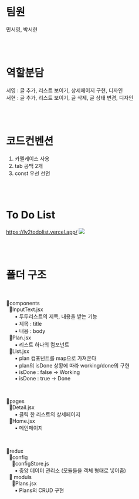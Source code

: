 # 팀원
민서영, 박서현<br />

<br />
<br />

# 역할분담
서영 : 글 추가, 리스트 보이기, 상세페이지 구현, 디자인 <br />
서현 : 글 추가, 리스트 보이기, 글 삭제, 글 상태 변경, 디자인 <br />

<br />
<br />

# 코드컨벤션
1. 카멜케이스 사용
2. tab 공백 2개
3. const 우선 선언

<br />
<br />

# To Do List

https://lv2todolist.vercel.app/
![](https://velog.velcdn.com/images/p_seo_hn/post/ac1ea824-bb64-4b6a-8c6e-4237d1355894/image.gif)

<br />
<br />

# 폴더 구조

<br />

📁components <br />
&nbsp; 📄InputText.jsx <br />
&nbsp; &nbsp; &nbsp; ▪ 투두리스트의 제목, 내용을 받는 기능 <br />
&nbsp; &nbsp; &nbsp; ▪ 제목 : title <br />
&nbsp; &nbsp; &nbsp; ▪ 내용 : body <br />
&nbsp; 📄Plan.jsx <br />
&nbsp; &nbsp; &nbsp; ▪ 리스트 하나의 컴포넌트 <br />
&nbsp; 📄List.jsx <br />
&nbsp; &nbsp; &nbsp; ▪ plan 컴포넌트를 map으로 가져온다 <br />
&nbsp; &nbsp; &nbsp; ▪ plan의 isDone 상황에 따라 working/done의 구현 <br />
&nbsp; &nbsp; &nbsp; ▪ isDone : false -> Working <br />
&nbsp; &nbsp; &nbsp; ▪ isDone : true -> Done <br />


<br />

📁pages <br />
&nbsp; 📄Detail.jsx <br />
&nbsp; &nbsp; &nbsp; ▪ 클릭 한 리스트의 상세페이지  <br />
&nbsp; 📄Home.jsx <br />
&nbsp; &nbsp; &nbsp; ▪ 메인페이지 <br />


<br />

📁redux <br />
&nbsp; 📁config <br />
&nbsp;&nbsp;&nbsp; 📄configStore.js <br />
&nbsp;&nbsp;&nbsp;&nbsp;&nbsp; ▪ 중앙 데이터 관리소 (모듈들을 객체 형태로 넣어줌) <br />
&nbsp; 📁 moduls <br />
&nbsp;&nbsp;&nbsp; 📄Plans.jsx  <br />
&nbsp;&nbsp;&nbsp;&nbsp;&nbsp; ▪ Plans의 CRUD 구현 <br />

